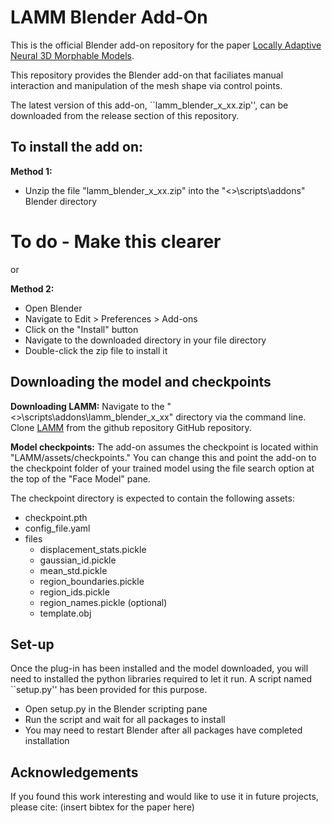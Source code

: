 LAMM Blender Add-On
===================

This is the official Blender add-on repository for the paper [Locally Adaptive Neural 3D Morphable Models](https://arxiv.org/pdf/2401.02937.pdf).

This repository provides the Blender add-on that faciliates manual interaction and manipulation of the mesh shape via control points.

The latest version of this add-on, ``lamm_blender_x_xx.zip'', can be downloaded from the release section of this repository.

To install the add on:
----------------------
**Method 1:**
- Unzip the file "lamm_blender_x_xx.zip" into the "<>\scripts\addons" Blender directory
# To do  - Make this clearer

or

**Method 2:**
- Open Blender
- Navigate to Edit > Preferences > Add-ons
- Click on the "Install" button
- Navigate to the downloaded directory in your file directory
- Double-click the zip file to install it

Downloading the model and checkpoints
-------------------------------------
**Downloading LAMM:**
Navigate to the "<>\scripts\addons\lamm_blender_x_xx" directory via the command line.
Clone [LAMM](https://github.com/michaeltrs/LAMM) from the github repository GitHub repository.

**Model checkpoints:**
The add-on assumes the checkpoint is located within "LAMM/assets/checkpoints."
You can change this and point the add-on to the checkpoint folder of your trained model using the file search option at the top of the "Face Model" pane.

The checkpoint directory is expected to contain the following assets:
- checkpoint.pth
- config_file.yaml
- files
  - displacement_stats.pickle
  - gaussian_id.pickle
  - mean_std.pickle
  - region_boundaries.pickle
  - region_ids.pickle
  - region_names.pickle (optional)
  - template.obj


Set-up
------
Once the plug-in has been installed and the model downloaded, you will need to installed the python libraries required to let it run. A script named ``setup.py'' has been provided for this purpose.

- Open setup.py in the Blender scripting pane
- Run the script and wait for all packages to install
- You may need to restart Blender after all packages have completed installation


Acknowledgements
----------------
If you found this work interesting and would like to use it in future projects, please cite:
(insert bibtex for the paper here)

